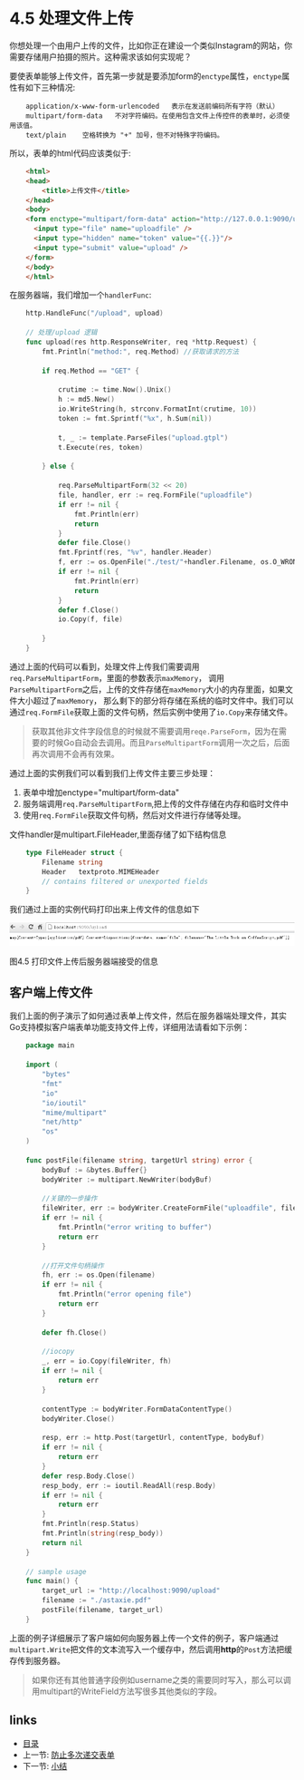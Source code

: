 # 4.5 处理文件上传
你想处理一个由用户上传的文件，比如你正在建设一个类似Instagram的网站，你需要存储用户拍摄的照片。这种需求该如何实现呢？

要使表单能够上传文件，首先第一步就是要添加form的`enctype`属性，`enctype`属性有如下三种情况:
```
	application/x-www-form-urlencoded   表示在发送前编码所有字符（默认）
	multipart/form-data	  不对字符编码。在使用包含文件上传控件的表单时，必须使用该值。
	text/plain	  空格转换为 "+" 加号，但不对特殊字符编码。
```

所以，表单的html代码应该类似于:
```html
	<html>
	<head>
		<title>上传文件</title>
	</head>
	<body>
	<form enctype="multipart/form-data" action="http://127.0.0.1:9090/upload" method="post">
	  <input type="file" name="uploadfile" />
	  <input type="hidden" name="token" value="{{.}}"/>
	  <input type="submit" value="upload" />
	</form>
	</body>
	</html>
```

在服务器端，我们增加一个`handlerFunc`:
```go
	http.HandleFunc("/upload", upload)

	// 处理/upload 逻辑
	func upload(res http.ResponseWriter, req *http.Request) {
		fmt.Println("method:", req.Method) //获取请求的方法
		
		if req.Method == "GET" {
			
			crutime := time.Now().Unix()
			h := md5.New()
			io.WriteString(h, strconv.FormatInt(crutime, 10))
			token := fmt.Sprintf("%x", h.Sum(nil))

			t, _ := template.ParseFiles("upload.gtpl")
			t.Execute(res, token)
			
		} else {
			
			req.ParseMultipartForm(32 << 20)
			file, handler, err := req.FormFile("uploadfile")
			if err != nil {
				fmt.Println(err)
				return
			}
			defer file.Close()
			fmt.Fprintf(res, "%v", handler.Header)
			f, err := os.OpenFile("./test/"+handler.Filename, os.O_WRONLY|os.O_CREATE, 0666)
			if err != nil {
				fmt.Println(err)
				return
			}
			defer f.Close()
			io.Copy(f, file)
			
		}
	}
```

通过上面的代码可以看到，处理文件上传我们需要调用`req.ParseMultipartForm`，里面的参数表示`maxMemory`，
调用`ParseMultipartForm`之后，上传的文件存储在`maxMemory`大小的内存里面，如果文件大小超过了`maxMemory`，
那么剩下的部分将存储在系统的临时文件中。我们可以通过`req.FormFile`获取上面的文件句柄，然后实例中使用了`io.Copy`来存储文件。

>获取其他非文件字段信息的时候就不需要调用`reqe.ParseForm`，因为在需要的时候Go自动会去调用。而且`ParseMultipartForm`调用一次之后，后面再次调用不会再有效果。

通过上面的实例我们可以看到我们上传文件主要三步处理：

1. 表单中增加enctype="multipart/form-data"
2. 服务端调用`req.ParseMultipartForm`,把上传的文件存储在内存和临时文件中
3. 使用`req.FormFile`获取文件句柄，然后对文件进行存储等处理。

文件handler是multipart.FileHeader,里面存储了如下结构信息
```go
	type FileHeader struct {
		Filename string
		Header   textproto.MIMEHeader
		// contains filtered or unexported fields
	}
```

我们通过上面的实例代码打印出来上传文件的信息如下

![](images/4.5.upload2.png?raw=true)

图4.5 打印文件上传后服务器端接受的信息

## 客户端上传文件

我们上面的例子演示了如何通过表单上传文件，然后在服务器端处理文件，其实Go支持模拟客户端表单功能支持文件上传，详细用法请看如下示例：
```go
	package main

	import (
		"bytes"
		"fmt"
		"io"
		"io/ioutil"
		"mime/multipart"
		"net/http"
		"os"
	)

	func postFile(filename string, targetUrl string) error {
		bodyBuf := &bytes.Buffer{}
		bodyWriter := multipart.NewWriter(bodyBuf)

		//关键的一步操作
		fileWriter, err := bodyWriter.CreateFormFile("uploadfile", filename)
		if err != nil {
			fmt.Println("error writing to buffer")
			return err
		}

		//打开文件句柄操作
		fh, err := os.Open(filename)
		if err != nil {
			fmt.Println("error opening file")
			return err
		}

		defer fh.Close()

		//iocopy
		_, err = io.Copy(fileWriter, fh)
		if err != nil {
			return err
		}

		contentType := bodyWriter.FormDataContentType()
		bodyWriter.Close()

		resp, err := http.Post(targetUrl, contentType, bodyBuf)
		if err != nil {
			return err
		}
		defer resp.Body.Close()
		resp_body, err := ioutil.ReadAll(resp.Body)
		if err != nil {
			return err
		}
		fmt.Println(resp.Status)
		fmt.Println(string(resp_body))
		return nil
	}

	// sample usage
	func main() {
		target_url := "http://localhost:9090/upload"
		filename := "./astaxie.pdf"
		postFile(filename, target_url)
	}
```

上面的例子详细展示了客户端如何向服务器上传一个文件的例子，客户端通过`multipart.Write`把文件的文本流写入一个缓存中，然后调用**http**的`Post`方法把缓存传到服务器。

>如果你还有其他普通字段例如username之类的需要同时写入，那么可以调用multipart的WriteField方法写很多其他类似的字段。

## links
   * [目录](<preface.md>)
   * 上一节: [防止多次递交表单](<04.4.md>)
   * 下一节: [小结](<04.6.md>)
